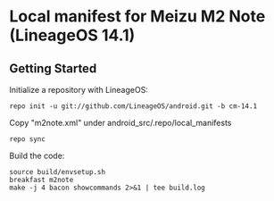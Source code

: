 Local manifest for Meizu M2 Note (LineageOS 14.1)
===========================

Getting Started
---------------

Initialize a repository with LineageOS:

    repo init -u git://github.com/LineageOS/android.git -b cm-14.1
  
Copy "m2note.xml" under android_src/.repo/local_manifests  

    repo sync   


Build the code:

    source build/envsetup.sh
    breakfast m2note
    make -j 4 bacon showcommands 2>&1 | tee build.log
  
